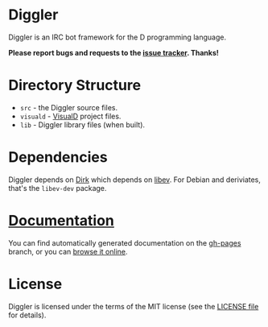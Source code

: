 Diggler
============================================
Diggler is an IRC bot framework for the D programming language.

**Please report bugs and requests to the [issue tracker](https://github.com/JakobOvrum/Diggler/issues). Thanks!**

Directory Structure
============================================

 * `src` - the Diggler source files.
 * `visuald` - [VisualD](http://www.dsource.org/projects/visuald) project files.
 * `lib` - Diggler library files (when built).

Dependencies
============================================
Diggler depends on [Dirk](https://github.com/JakobOvrum/Dirk) which depends on [libev](http://software.schmorp.de/pkg/libev.html). For Debian and deriviates, that's the `libev-dev` package.

[Documentation](http://jakobovrum.github.io/Diggler/)
============================================
You can find automatically generated documentation on the [gh-pages](https://github.com/JakobOvrum/Diggler/tree/gh-pages) branch, or you can [browse it online](http://jakobovrum.github.io/Diggler/).

License
============================================
Diggler is licensed under the terms of the MIT license (see the [LICENSE file](http://github.com/JakobOvrum/Diggler/blob/master/LICENSE) for details).
